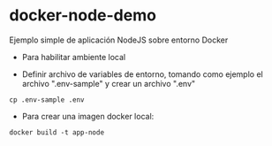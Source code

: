 # docker-node-demo
Ejemplo simple de aplicación NodeJS sobre entorno Docker

* Para habilitar ambiente local

- Definir archivo de variables de entorno, tomando como ejemplo el archivo ".env-sample" y crear un archivo ".env"
```
cp .env-sample .env
```

- Para crear una imagen docker local:
```
docker build -t app-node
```
